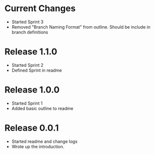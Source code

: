 # Current Changes
- Started Sprint 3
- Removed "Branch Naming Format" from outline. Should be include in branch
  definitions

# Release 1.1.0
- Started Sprint 2
- Defined Sprint in readme

# Release 1.0.0
- Started Sprint 1
- Added basic outline to readme

# Release 0.0.1
- Started readme and change logs
- Wrote up the introduction.
